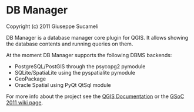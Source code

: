 DB Manager
==========

Copyright (c) 2011 Giuseppe Sucameli

DB Manager is a database manager core plugin for QGIS.
It allows showing the database contents and running queries on them.

At the moment DB Manager supports the following DBMS backends:

- PostgreSQL/PostGIS through the psycopg2 pymodule
- SQLite/SpatiaLite using the pyspatialite pymodule
- GeoPackage
- Oracle Spatial using PyQt QtSql module

For more info about the project see the [QGIS
Documentation](http://docs.qgis.org/testing/en/docs/user_manual/plugins/plugins_db_manager.html)
or the [GSoC 2011 wiki page](http://qgis.org/wiki/DB_Manager_plugin_GSoC_2011).
